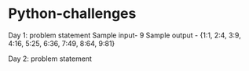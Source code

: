 # Python-challenges

Day 1: problem statement
Sample input- 9
Sample output - {1:1, 2:4, 3:9, 4:16, 5:25, 6:36, 7:49, 8:64, 9:81}

Day 2: problem statement
